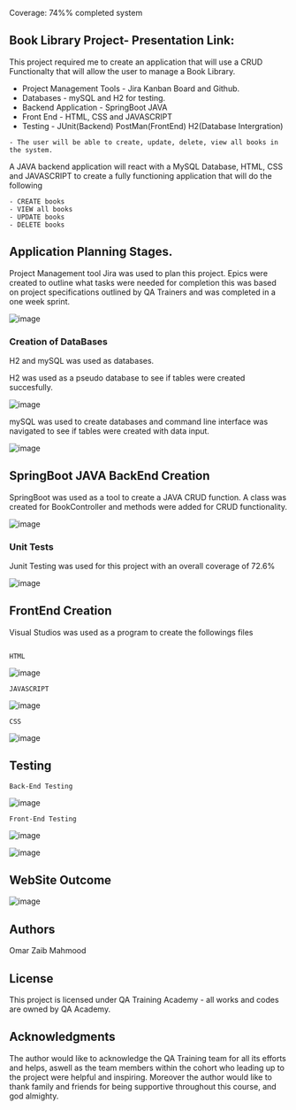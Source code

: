 Coverage: 74%% completed system
## Book Library Project- Presentation Link:

This project required me to create an application that will use a CRUD Functionalty that will allow the user to manage a Book Library.

- Project Management Tools - Jira Kanban Board and Github.
- Databases - mySQL and H2 for testing.
- Backend Application - SpringBoot JAVA
- Front End - HTML, CSS and JAVASCRIPT
- Testing - JUnit(Backend) PostMan(FrontEnd) H2(Database Intergration)


```
- The user will be able to create, update, delete, view all books in the system.
```

A JAVA backend application will react with a MySQL Database, HTML, CSS and JAVASCRIPT to create a fully functioning application that will do the following

```
- CREATE books
- VIEW all books
- UPDATE books
- DELETE books
```

## Application Planning Stages.

Project Management tool Jira was used to plan this project.
Epics were created to outline what tasks were needed for completion this was based on project specifications outlined by QA Trainers and was completed in a one week sprint.


![image](https://user-images.githubusercontent.com/98025347/157769798-1c247925-7f44-4099-abcc-1ab06256561b.png)



### Creation of DataBases

H2 and mySQL was used as databases.

H2 was used as a pseudo database to see if tables were created succesfully.



![image](https://user-images.githubusercontent.com/98025347/157770504-aeabbf3c-f56e-4336-9d5d-d1239c849ff0.png)

mySQL was used to create databases and command line interface was navigated to see if tables were created with data input.

![image](https://user-images.githubusercontent.com/98025347/157770728-50ba1501-c86e-4167-8780-b4f25fab3ea4.png)




## SpringBoot JAVA BackEnd Creation

SpringBoot was used as a tool to create a JAVA CRUD function. A class was created for BookController and methods were added for CRUD functionality.

![image](https://user-images.githubusercontent.com/98025347/157772167-c2741e20-87d5-4345-badc-e5303e006931.png)



### Unit Tests 
Junit Testing was used for this project with an overall coverage of 72.6%

![image](https://user-images.githubusercontent.com/98025347/157772445-e201b55f-045f-410a-81ee-022ac5c7e9ed.png)


## FrontEnd Creation

Visual Studios was used as a program to create the followings files

```                                                                        HTML                                                ```
						       
 ![image](https://user-images.githubusercontent.com/98025347/157772796-7dc85e67-5181-4b44-acb7-02ec0fa1bbd6.png)

						       
						       
``` JAVASCRIPT ```

![image](https://user-images.githubusercontent.com/98025347/157773081-f9e5cb9b-fb82-427f-a254-fdee3189a354.png)





``` CSS ```

![image](https://user-images.githubusercontent.com/98025347/157773108-d9910c6f-3f9a-4216-915b-98201cb3d63e.png)



## Testing

``` Back-End Testing ```

![image](https://user-images.githubusercontent.com/98025347/157804007-21f250a0-6ae8-4529-92aa-fa4e330307b6.png)

``` Front-End Testing ```


![image](https://user-images.githubusercontent.com/98025347/157804067-e807298e-ca65-4ac0-8637-a6831ffcea4b.png)



![image](https://user-images.githubusercontent.com/98025347/157804118-640c816d-bb7c-4793-b462-3d20d1b793dc.png)


## WebSite Outcome

![image](https://user-images.githubusercontent.com/98025347/157773267-c4b98420-2b78-49c1-8bf4-a4a8aa566d7d.png)

## Authors

Omar Zaib Mahmood

## License

This project is licensed under QA Training Academy - all works and codes are owned by QA Academy.

## Acknowledgments

The author would like to acknowledge the QA Training team for all its efforts and helps, aswell as the team members within the cohort who leading up to the project were helpful and inspiring. Moreover the author would like to thank family and friends for being supportive throughout this course, and god almighty.
